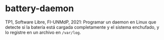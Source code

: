 # battery-daemon
TP1, Software Libre, FI-UNMdP, 2021: Programar un daemon en Linux que detecte si la batería está cargada completamente y el sistema enchufado, y lo registre en un archivo en `/var/log`. 
